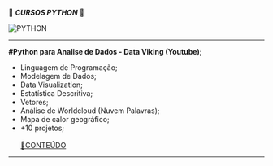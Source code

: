 🐍 *****CURSOS PYTHON***** 🐍
<div style="display: inline_block">
    <img align="center" alt="PYTHON" src="https://img.shields.io/badge/Python-14354C?style=for-the-badge&logo=python&logoColor=white" />
</div>
<hr>

****#Python para Analise de Dados - Data Viking (Youtube);****
 
 * Linguagem de Programação;
 * Modelagem de Dados;
 * Data Visualization;
 * Estatística Descritiva;
 * Vetores;
 * Análise de Worldcloud (Nuvem Palavras);
 * Mapa de calor geográfico;
 * +10 projetos;<br><br>
[📁CONTEÚDO](https://github.com/DioneVieira/curso_python/tree/main/%5BCURSO%20DE%20PYTHON%20FREE%5D%20Python%20para%20an%C3%A1lise%20de%20dados)
<hr>
